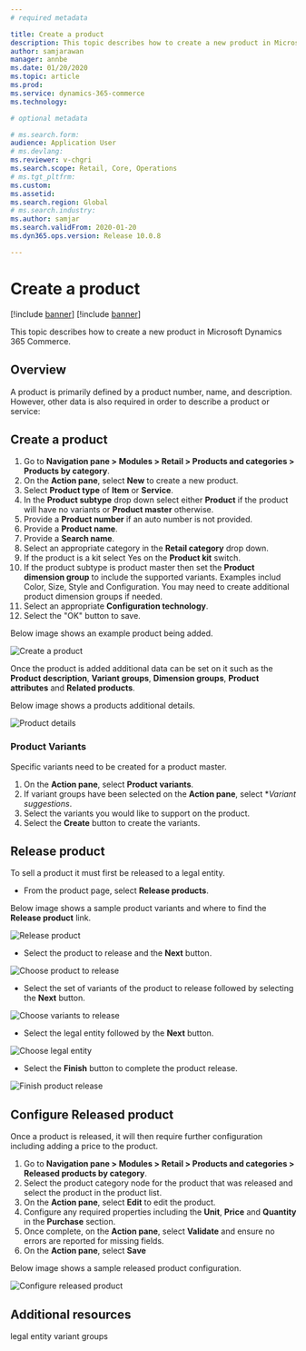 ```yaml
---
# required metadata

title: Create a product
description: This topic describes how to create a new product in Microsoft Dynamics 365 Commerce.
author: samjarawan
manager: annbe
ms.date: 01/20/2020
ms.topic: article
ms.prod: 
ms.service: dynamics-365-commerce
ms.technology: 

# optional metadata

# ms.search.form: 
audience: Application User
# ms.devlang: 
ms.reviewer: v-chgri
ms.search.scope: Retail, Core, Operations
# ms.tgt_pltfrm: 
ms.custom: 
ms.assetid: 
ms.search.region: Global
# ms.search.industry: 
ms.author: samjar
ms.search.validFrom: 2020-01-20
ms.dyn365.ops.version: Release 10.0.8

---
```

# Create a product

[!include [banner](../includes/preview-banner.md)]
[!include [banner](../includes/banner.md)]

This topic describes how to create a new product in Microsoft Dynamics 365 Commerce.

## Overview

A product is primarily defined by a product number, name, and description. However, other data is also required in order to describe a product or service:

## Create a product

1. Go to **Navigation pane \> Modules \> Retail \> Products and categories \> Products by category**.
1. On the **Action pane**, select **New** to create a new product.
1. Select **Product type** of **Item** or **Service**.
1. In the **Product subtype** drop down select either **Product** if the product will have no variants or **Product master** otherwise.
1. Provide a **Product number** if an auto number is not provided.
1. Provide a **Product name**.
1. Provide a **Search name**.
1. Select an appropriate category in the **Retail category** drop down.
1. If the product is a kit select Yes on the **Product kit** switch.
1. If the product subtype is product master then set the **Product dimension group** to include the supported variants.  Examples includ Color, Size, Style and Configuration.  You may need to create additional product dimension groups if needed.
1. Select an appropriate **Configuration technology**.
1. Select the "OK" button to save.

Below image shows an example product being added.

![Create a product](media/create-new-product.png)

Once the product is added additional data can be set on it such as the **Product description**, **Variant groups**, **Dimension groups**, **Product attributes** and **Related products**.

Below image shows a products additional details.

![Product details](media/create-new-product-2.png)

### Product Variants
Specific variants need to be created for a product master.  
1. On the **Action pane**, select **Product variants**.
1. If variant groups have been selected on the **Action pane**, select **Variant suggestions*.
1. Select the variants you would like to support on the product.
1. Select the **Create** button to create the variants.


## Release product
To sell a product it must first be released to a legal entity.
* From the product page, select **Release products**.

Below image shows a sample product variants and where to find the **Release product** link.

![Release product](media/create-new-product-3.png)

* Select the product to release and the **Next** button.

![Choose product to release](media/create-new-product-4.png)

* Select the set of variants of the product to release followed by selecting the **Next** button.

![Choose variants to release](media/create-new-product-5.png)

* Select the legal entity followed by the **Next** button.

![Choose legal entity](media/create-new-product-6.png)

* Select the **Finish** button to complete the product release.

![Finish product release](media/create-new-product-7.png)

## Configure Released product
Once a product is released, it will then require further configuration including adding a price to the product.
1. Go to **Navigation pane \> Modules \> Retail \> Products and categories \> Released products by category**.
1. Select the product category node for the product that was released and select the product in the product list.
1. On the **Action pane**, select **Edit** to edit the product.
1. Configure any required properties including the **Unit**, **Price** and **Quantity** in the **Purchase** section.
1. Once complete, on the **Action pane**, select **Validate** and ensure no errors are reported for missing fields.
1. On the **Action pane**, select **Save**

Below image shows a sample released product configuration.

![Configure released product](media/create-new-product-8.png)

## Additional resources
legal entity
variant groups

